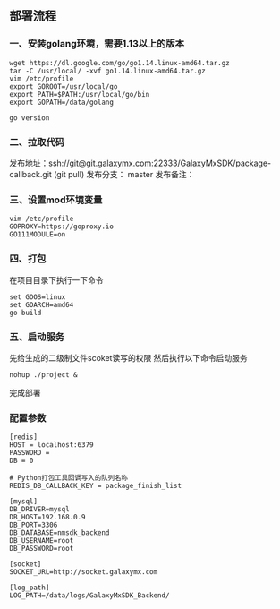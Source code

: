## 部署流程

### 一、安装golang环境，需要1.13以上的版本
	wget https://dl.google.com/go/go1.14.linux-amd64.tar.gz
	tar -C /usr/local/ -xvf go1.14.linux-amd64.tar.gz
	vim /etc/profile
	export GOROOT=/usr/local/go
	export PATH=$PATH:/usr/local/go/bin
	export GOPATH=/data/golang
	
	go version

### 二、拉取代码
发布地址：ssh://git@git.galaxymx.com:22333/GalaxyMxSDK/package-callback.git (git pull)
发布分支： master
发布备注：

### 三、设置mod环境变量
	vim /etc/profile
	GOPROXY=https://goproxy.io
	GO111MODULE=on

### 四、打包
在项目目录下执行一下命令

	set GOOS=linux
	set GOARCH=amd64
	go build

### 五、启动服务
先给生成的二级制文件scoket读写的权限
然后执行以下命令启动服务

`nohup ./project &`
	
完成部署

### 配置参数

```
[redis]
HOST = localhost:6379
PASSWORD =
DB = 0

# Python打包工具回调写入的队列名称
REDIS_DB_CALLBACK_KEY = package_finish_list

[mysql]
DB_DRIVER=mysql
DB_HOST=192.168.0.9
DB_PORT=3306
DB_DATABASE=nmsdk_backend
DB_USERNAME=root
DB_PASSWORD=root

[socket]
SOCKET_URL=http://socket.galaxymx.com

[log_path]
LOG_PATH=/data/logs/GalaxyMxSDK_Backend/
```

